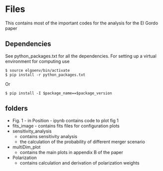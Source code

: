 # Files
This contains most of the important codes for the analysis for the El Gordo
paper

## Dependencies 
See python_packages.txt for all the dependencies.
For setting up a virtual environment for computing use

```
$ source elgoenv/bin/activate
$ pip install -r python_packages.txt 
```

Or 
```
$ pip install -I $package_name==$package_version 
```

## folders 
* Fig. 1 - in Position - ipynb contains code to plot fig 1
* fits_image - contains fits files for configuration plots 
* sensitivity_analysis 
	* contains sensitivity analysis 
	* the calculation of the probability of different merger scenario 
* multiDim_plot 
	* contains the main plots in appendix B of the paper 
* Polarization 
	* contains calculation and derivation of polarization weights 
